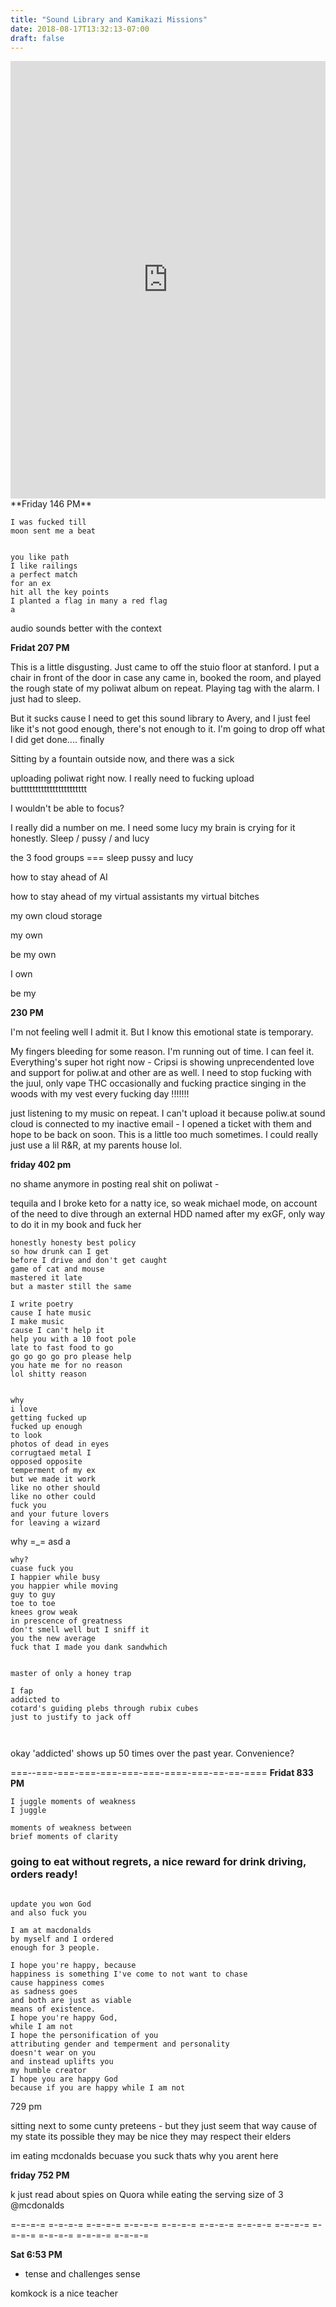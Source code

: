 ```yaml
---
title: "Sound Library and Kamikazi Missions"
date: 2018-08-17T13:32:13-07:00
draft: false
---
```

<iframe width="100%" height="700" scrolling="no" frameborder="no" allow="autoplay" src="https://w.soundcloud.com/player/?url=https%3A//api.soundcloud.com/tracks/503374968%3Fsecret_token%3Ds-89BjD&color=%23222222&auto_play=false&hide_related=false&show_comments=true&show_user=true&show_reposts=false&show_teaser=true&visual=true"></iframe>
**Friday 146 PM**

```
I was fucked till
moon sent me a beat


you like path
I like railings
a perfect match
for an ex
hit all the key points
I planted a flag in many a red flag
a
```


audio sounds better with the context

**Fridat 207 PM**

This is a little disgusting. Just came to off the stuio floor at stanford. I put a chair in front of the door in case any came in, booked the room, and played the rough state of my poliwat album on repeat. Playing tag with the alarm. I just had to sleep.

But it sucks cause I need to get this sound library to Avery, and I just feel like it's not good enough, there's not enough to it. I'm going to drop off what I did get done.... finally

Sitting by a fountain outside now, and there was a sick

uploading poliwat right now. I really need to fucking upload buttttttttttttttttttttttt




I wouldn't be able to focus?  

I really did a number on me. I need some lucy my brain is crying for it honestly. Sleep / pussy / and lucy

the 3 food groups === sleep pussy and lucy


how to stay ahead of AI

how to stay ahead of my virtual assistants
my virtual bitches

my own cloud storage

my own

be my own

I own

be my



**230 PM**

I'm not feeling well I admit it. But I know this emotional state is temporary.

My fingers bleeding for some reason. I'm running out of time. I can feel it. Everything's super hot right now - Cripsi is showing unprecendented love and support for poliw.at and other are as well. I need to stop fucking with the juul, only vape THC occasionally and fucking practice singing in the woods with my vest every fucking day !!!!!!!

just listening to my music on repeat. I can't upload it because poliw.at sound cloud is connected to my inactive email - I opened a ticket with them and hope to be back on soon. This is a little too much sometimes. I could really just use a lil R&R, at my parents house lol.



**friday 402 pm**

no shame anymore in posting real shit on poliwat  -

tequila and I broke keto for a natty ice, so weak michael mode, on account of the need to dive through an external HDD named after my exGF, only way to do it in my book and fuck her

```
honestly honesty best policy
so how drunk can I get
before I drive and don't get caught
game of cat and mouse
mastered it late
but a master still the same
```



```
I write poetry
cause I hate music
I make music
cause I can't help it
help you with a 10 foot pole
late to fast food to go
go go go go pro please help
you hate me for no reason
lol shitty reason


why
i love
getting fucked up
fucked up enough
to look
photos of dead in eyes
corrugtaed metal I
opposed opposite
temperment of my ex
but we made it work
like no other should
like no other could
fuck you
and your future lovers
for leaving a wizard  
```

why =_=
asd a
```
why?
cuase fuck you
I happier while busy
you happier while moving
guy to guy
toe to toe
knees grow weak
in prescence of greatness
don't smell well but I sniff it
you the new average
fuck that I made you dank sandwhich


master of only a honey trap

I fap
addicted to
cotard's guiding plebs through rubix cubes
just to justify to jack off



```
okay 'addicted' shows up 50 times over the past year. Convenience?

===--===-===-===-===-===-===-====-===-==-==-====
**Fridat 833 PM**

```
I juggle moments of weakness
I juggle

moments of weakness between
brief moments of clarity
```


### going to eat without regrets, a nice reward for drink driving, orders ready!

```

update you won God
and also fuck you

I am at macdonalds
by myself and I ordered
enough for 3 people.

I hope you're happy, because
happiness is something I've come to not want to chase
cause happiness comes
as sadness goes  
and both are just as viable
means of existence.
I hope you're happy God,
while I am not
I hope the personification of you
attributing gender and temperment and personality
doesn't wear on you
and instead uplifts you
my humble creator
I hope you are happy God
because if you are happy while I am not
```   




729 pm

sitting next to some cunty preteens -
but they just seem that way cause of my state
its possible they may be nice
they may respect their elders

im eating mcdonalds
becuase you suck
thats why you arent here



**friday 752 PM**

k just read about spies on Quora while eating the serving size of 3 @mcdonalds


=-=-=-= =-=-=-= =-=-=-= =-=-=-= =-=-=-= =-=-=-= =-=-=-= =-=-=-= =-=-=-= =-=-=-= =-=-=-= =-=-=-=

**Sat 6:53 PM**

  - tense and challenges sense

komkock is a nice teacher
